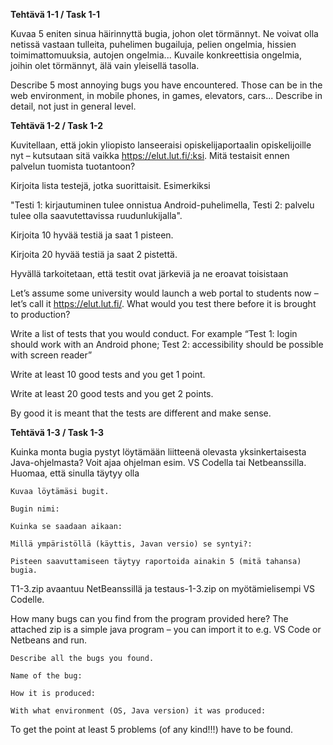 **Tehtävä 1-1 / Task 1-1**

Kuvaa 5 eniten sinua häirinnyttä bugia, johon olet törmännyt. Ne voivat olla netissä vastaan tulleita, puhelimen bugailuja, pelien ongelmia, hissien toimimattomuuksia, autojen ongelmia... Kuvaile konkreettisia ongelmia, joihin olet törmännyt, älä vain yleisellä tasolla.

Describe 5 most annoying bugs you have encountered. Those can be in the web environment, in mobile phones, in games, elevators, cars... Describe in detail, not just in general level.


**Tehtävä 1-2 / Task 1-2**

Kuvitellaan, että jokin yliopisto lanseeraisi opiskelijaportaalin opiskelijoille nyt – kutsutaan sitä vaikka https://elut.lut.fi/:ksi. Mitä testaisit ennen palvelun tuomista tuotantoon?

Kirjoita lista testejä, jotka suorittaisit. Esimerkiksi 

"Testi 1: kirjautuminen tulee onnistua Android-puhelimella, 
 Testi 2: palvelu tulee olla saavutettavissa ruudunlukijalla".

Kirjoita 10 hyvää testiä ja saat 1 pisteen.

Kirjoita 20 hyvää testiä ja saat 2 pistettä.

Hyvällä tarkoitetaan, että testit ovat järkeviä ja ne eroavat toisistaan



Let’s assume some university would launch a web portal to students now – let’s call it https://elut.lut.fi/. What would you test there before it is brought to production?


Write a list of tests that you would conduct. For example “Test 1: login should work with an Android phone; Test 2: accessibility should be possible with screen reader”

Write at least 10 good tests and you get 1 point.

Write at least 20 good tests and you get 2 points.

By good it is meant that the tests are different and make sense.



**Tehtävä 1-3 / Task 1-3**

Kuinka monta bugia pystyt löytämään liitteenä olevasta yksinkertaisesta Java-ohjelmasta? Voit ajaa ohjelman esim. VS Codella tai Netbeanssilla. Huomaa, että sinulla täytyy olla 
```
Kuvaa löytämäsi bugit. 

Bugin nimi:

Kuinka se saadaan aikaan:

Millä ympäristöllä (käyttis, Javan versio) se syntyi?:

Pisteen saavuttamiseen täytyy raportoida ainakin 5 (mitä tahansa) bugia.
```

T1-3.zip avaantuu NetBeanssillä ja testaus-1-3.zip on myötämielisempi VS Codelle.

How many bugs can you find from the program provided here? The attached zip is a simple java program – you can import it to e.g. VS Code or Netbeans and run.

```
Describe all the bugs you found. 

Name of the bug:

How it is produced:

With what environment (OS, Java version) it was produced:
```
To get the point at least 5 problems (of any kind!!!) have to be found.

